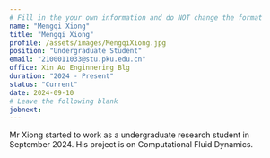 ```yaml
---
# Fill in the your own information and do NOT change the format
name: "Mengqi Xiong"
title: "Mengqi Xiong"
profile: /assets/images/MengqiXiong.jpg
position: "Undergraduate Student"
email: "2100011033@stu.pku.edu.cn"
office: Xin Ao Enginnering Blg
duration: "2024 - Present"
status: "Current" 
date: 2024-09-10
# Leave the following blank
jobnext: 
---
```


Mr Xiong started to work as a undergraduate research student in September 2024. His project is on
Computational Fluid Dynamics.
